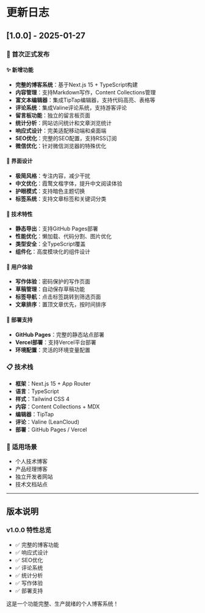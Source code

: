 # 更新日志

## [1.0.0] - 2025-01-27

### 🎉 首次正式发布

#### ✨ 新增功能
- **完整的博客系统**：基于Next.js 15 + TypeScript构建
- **内容管理**：支持Markdown写作，Content Collections管理
- **富文本编辑器**：集成TipTap编辑器，支持代码高亮、表格等
- **评论系统**：集成Valine评论系统，支持游客评论
- **留言板功能**：独立的留言板页面
- **统计分析**：网站访问统计和文章浏览统计
- **响应式设计**：完美适配移动端和桌面端
- **SEO优化**：完整的SEO配置，支持RSS订阅
- **微信优化**：针对微信浏览器的特殊优化

#### 🎨 界面设计
- **极简风格**：专注内容，减少干扰
- **中文优化**：霞鹜文楷字体，提升中文阅读体验
- **护眼模式**：支持暗色主题切换
- **标签系统**：支持文章标签和关键词分类

#### 🚀 技术特性
- **静态导出**：支持GitHub Pages部署
- **性能优化**：懒加载、代码分割、图片优化
- **类型安全**：全TypeScript覆盖
- **组件化**：高度模块化的组件设计

#### 📱 用户体验
- **写作体验**：密码保护的写作页面
- **草稿管理**：自动保存草稿功能
- **标签导航**：点击标签跳转到筛选页面
- **文章排序**：置顶文章优先，按时间排序

#### 🔧 部署支持
- **GitHub Pages**：完整的静态站点部署
- **Vercel部署**：支持Vercel平台部署
- **环境配置**：灵活的环境变量配置

### 📋 技术栈
- **框架**：Next.js 15 + App Router
- **语言**：TypeScript
- **样式**：Tailwind CSS 4
- **内容**：Content Collections + MDX
- **编辑器**：TipTap
- **评论**：Valine (LeanCloud)
- **部署**：GitHub Pages / Vercel

### 🎯 适用场景
- 个人技术博客
- 产品经理博客
- 独立开发者网站
- 技术文档站点

---

## 版本说明

### v1.0.0 特性总览
- ✅ 完整的博客功能
- ✅ 响应式设计
- ✅ SEO优化
- ✅ 评论系统
- ✅ 统计分析
- ✅ 写作体验
- ✅ 部署支持

这是一个功能完整、生产就绪的个人博客系统！
